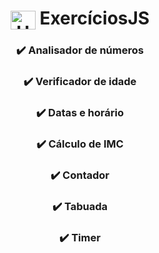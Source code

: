 <div align="center">
  <h1> <img align="center" alt="Hashimoto-JS" height="30" width="40" src="https://raw.githubusercontent.com/devicons/devicon/master/icons/javascript/javascript-    plain.svg"> ExercíciosJS
  <h3> ✔️ Analisador de números
  <h3> ✔️ Verificador de idade
  <h3> ✔️ Datas e horário
  <h3> ✔️ Cálculo de IMC
  <h3> ✔️ Contador
  <h3> ✔️ Tabuada
  <h3> ✔️ Timer
</div>
